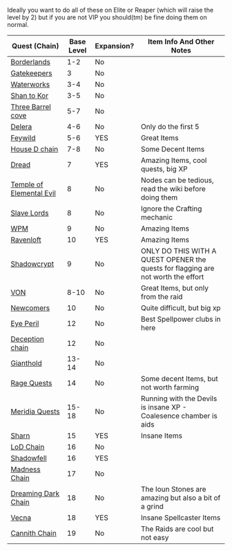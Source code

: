Ideally you want to do all of these on Elite or Reaper (which will raise the level by 2) but if you are not VIP you should(tm) be fine doing them on normal.

| Quest (Chain)                                                                     | Base Level | Expansion? | Item Info And Other Notes                                                         |
| --------------------------------------------------------------------------------- | ---------- | ---------- | --------------------------------------------------------------------------------- |
| [Borderlands](https://ddowiki.com/page/Keep_on_the_Borderlands)                   | 1-2        | No         |                                                                                   |
| [Gatekeepers](https://ddowiki.com/page/The_Lost_Gatekeepers)                      | 3          | No         |                                                                                   |
| [Waterworks](https://ddowiki.com/page/The_Waterworks)                             | 3-4        | No         |                                                                                   |
| [Shan to Kor](https://ddowiki.com/page/The_Seal_of_Shan-To-Kor)                   | 3-5        | No         |                                                                                   |
| [Three Barrel cove](https://ddowiki.com/page/Three-Barrel_Cove)                   | 5-7        | No         |                                                                                   |
| [Delera](https://ddowiki.com/page/Delera%27s_Tomb)                                | 4-6        | No         | Only do the first 5                                                               |
| [Feywild](https://ddowiki.com/page/Fables_of_the_Feywild)                         | 5-6        | YES        | Great Items                                                                       |
| [House D chain](https://ddowiki.com/page/Sentinels_of_Stormreach)                 | 7-8        | No         | Some Decent Items                                                                 |
| [Dread](https://ddowiki.com/page/The_Isle_of_Dread)                               | 7          | YES        | Amazing Items, cool quests, big XP                                                |
| [Temple of Elemental Evil](https://ddowiki.com/page/The_Temple_of_Elemental_Evil) | 8          | No         | Nodes can be tedious, read the wiki before doing them                             |
| [Slave Lords](https://ddowiki.com/page/Against_the_Slave_Lords)                   | 8          | No         | Ignore the Crafting mechanic                                                      |
| [WPM](https://ddowiki.com/page/White_Plume_Mountain)                              | 9          | No         | Amazing Items                                                                     |
| [Ravenloft](https://ddowiki.com/page/White_Plume_Mountain)                        | 10         | YES        | Amazing Items                                                                     |
| [Shadowcrypt](https://ddowiki.com/page/The_Shadow_Crypt)                          | 9          | No         | ONLY DO THIS WITH A QUEST OPENER the quests for flagging are not worth the effort |
| [VON](https://ddowiki.com/page/Vault_of_Night)                                    | 8-10       | No         | Great Items, but only from the raid                                               |
| [Newcomers](https://ddowiki.com/page/The_Newcomers)                               | 10         | No         | Quite difficult, but big xp                                                       |
| [Eye Peril](https://ddowiki.com/page/Peril_of_the_Planar_Eyes)                    | 12         | No         | Best Spellpower clubs in here                                                     |
| [Deception chain](https://ddowiki.com/page/Deception_in_Stormreach)               | 12         | No         |                                                                                   |
| [Gianthold](https://ddowiki.com/page/Ruins_of_Gianthold)                          | 13-14      | No         |                                                                                   |
| [Rage Quests](https://ddowiki.com/page/Disciples_of_Rage)                         | 14         | No         | Some decent Items, but not worth farming                                          |
| [Meridia Quests](https://ddowiki.com/page/The_Vale_of_Twilight)                   | 15-18      | No         | Running with the Devils is insane XP - Coalesence chamber is aids                 |
| [Sharn](https://ddowiki.com/page/Masterminds_of_Sharn)                            | 15         | YES        | Insane Items                                                                      |
| [LoD Chain](https://ddowiki.com/page/Web_of_Chaos)                                | 16         | No         |                                                                                   |
| [Shadowfell](https://ddowiki.com/page/Shadowfell_Conspiracy)                      | 16         | YES        |                                                                                   |
| [Madness Chain](https://ddowiki.com/page/Reign_of_Madness)                        | 17         | No         |                                                                                   |
| [Dreaming Dark Chain](https://ddowiki.com/page/The_Path_of_Inspiration)           | 18         | No         | The Ioun Stones are amazing but also a bit of a grind                             |
| [Vecna](https://ddowiki.com/page/Vecna_Unleashed)                                 | 18         | YES        | Insane Spellcaster Items                                                          |
| [Cannith Chain](https://ddowiki.com/page/Secrets_of_the_Artificers)               | 19         | No         | The Raids are cool but not easy                                                   |

